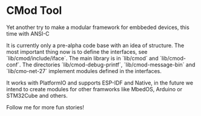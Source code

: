 # CMod Tool

Yet another try to make a modular framework for embbeded devices, this time with
ANSI-C

It is currently only a pre-alpha code base with an idea of structure. The most
important thing now is to define the interfaces, see ´lib/cmod/include/iface´.
The main library is in ´lib/cmod´ and ´lib/cmod-conf´. The directories
´lib/cmod-debug-printf´, ´lib/cmod-message-bin´ and ´lib/cmo-net-27´ implement
modules defined in the interfaces.

It works with PlatformIO and supports ESP-IDF and Native, in the future we
intend to create modules for other framworks like MbedOS, Arduino or STM32Cube
and others.

Follow me for more fun stories!
